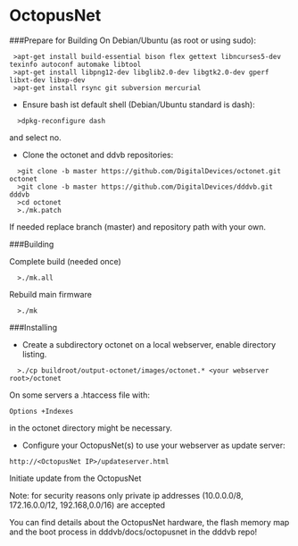 # OctopusNet


###Prepare for Building
On Debian/Ubuntu (as root or using sudo):

```
 >apt-get install build-essential bison flex gettext libncurses5-dev texinfo autoconf automake libtool
 >apt-get install libpng12-dev libglib2.0-dev libgtk2.0-dev gperf libxt-dev libxp-dev
 >apt-get install rsync git subversion mercurial
```

* Ensure bash ist default shell (Debian/Ubuntu standard is dash):

```
  >dpkg-reconfigure dash
```
  and select no.

* Clone the octonet and ddvb repositories:

```
  >git clone -b master https://github.com/DigitalDevices/octonet.git octonet
  >git clone -b master https://github.com/DigitalDevices/dddvb.git dddvb
  >cd octonet  
  >./mk.patch
```
If needed replace branch (master) and repository path with your own.

###Building

Complete build (needed once)
```
  >./mk.all
```

Rebuild main firmware
```
  >./mk
```

###Installing

* Create a subdirectory octonet on a local webserver, enable directory listing.

```
  >./cp buildroot/output-octonet/images/octonet.* <your webserver root>/octonet
```

On some servers a .htaccess file with:
```
Options +Indexes
```
in the octonet directory might be necessary.

* Configure your OctopusNet(s) to use your webserver as update server:
```
http://<OctopusNet IP>/updateserver.html
```
Initiate update from the OctopusNet 


Note: for security reasons only private ip addresses (10.0.0.0/8, 172.16.0.0/12, 192.168,0.0/16) are accepted


You can find details about the OctopusNet hardware, the flash memory map and the boot process
in dddvb/docs/octopusnet in the dddvb repo!

